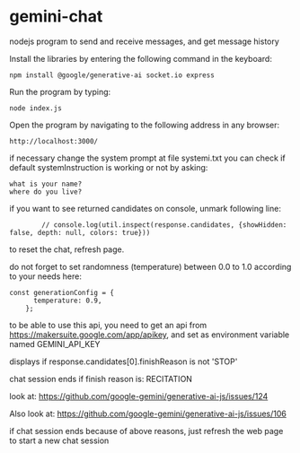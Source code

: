 # gemini-chat
nodejs program to send and receive messages, and get message history

Install the libraries by entering the following command in the keyboard:
```
npm install @google/generative-ai socket.io express
```
Run the program by typing:
```
node index.js
```
Open the program by navigating to the following address in any browser:
```
http://localhost:3000/
``` 
if necessary change the system prompt at file systemi.txt
you can check if default systemInstruction is working or not by asking:
```
what is your name?
where do you live?
``` 
if you want to see returned candidates  on console, unmark following line:
```
		// console.log(util.inspect(response.candidates, {showHidden: false, depth: null, colors: true}))
```

to reset the chat, refresh page.

do not forget to set randomness (temperature) between 0.0 to 1.0 according to your needs here:
```
const generationConfig = {
      temperature: 0.9,
    };
```
to be able to use this api, you need to get an api from https://makersuite.google.com/app/apikey, and set as environment variable named GEMINI_API_KEY

displays if  response.candidates[0].finishReason is not 'STOP'

chat session ends if finish reason is: RECITATION 

look at: https://github.com/google-gemini/generative-ai-js/issues/124

Also look at: https://github.com/google-gemini/generative-ai-js/issues/106 

if chat session ends because of above reasons, just refresh the web page to start a new chat session
